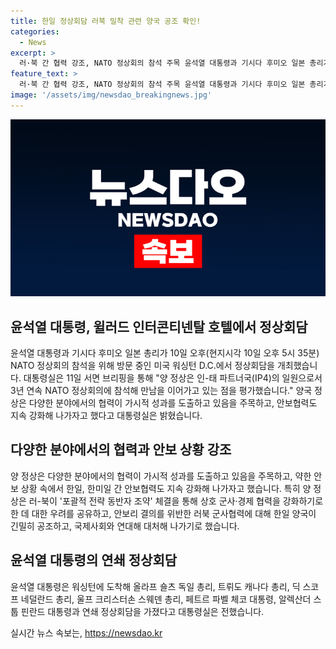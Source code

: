 ```yaml
---
title: 한일 정상회담 러북 밀착 관련 양국 공조 확인!
categories:
  - News
excerpt: >
  러·북 간 협력 강조, NATO 정상회의 참석 주목 윤석열 대통령과 기시다 후미오 일본 총리가 NATO 정상회의 참석을 위해 미국 워싱턴 D.C에서 정상회담을 진행했다. 양국 간 경제, 에너지, 안보 협력을 평가하며, 러·북 관련 우려를 공유하고 국제사회와 연대해 대처할 의지를 피력했다. 또한, 다양한 현안에 대한 의견을 교환하며 국제무대에서의 협력을 지속적으로 강화하기로 했다. 윤 대통령은 또한 독일, 캐나다, 스웨덴, 체코, 핀란드 정상과 연쇄 정상회담을 가졌다.
feature_text: >
  러·북 간 협력 강조, NATO 정상회의 참석 주목 윤석열 대통령과 기시다 후미오 일본 총리가 NATO 정상회의 참석을 위해 미국 워싱턴 D.C에서 정상회담을 진행했다. 양국 간 경제, 에너지, 안보 협력을 평가하며, 러·북 관련 우려를 공유하고 국제사회와 연대해 대처할 의지를 피력했다. 또한, 다양한 현안에 대한 의견을 교환하며 국제무대에서의 협력을 지속적으로 강화하기로 했다. 윤 대통령은 또한 독일, 캐나다, 스웨덴, 체코, 핀란드 정상과 연쇄 정상회담을 가졌다.
image: '/assets/img/newsdao_breakingnews.jpg'
---
```


<p><img src="/assets/img/newsdao_breakingnews.jpg" alt="implanttips 속보" /></p>

<h2 data-ke-size="size26">윤석열 대통령, 윌러드 인터콘티넨탈 호텔에서 정상회담 </h2>

<p data-ke-size="size16">윤석열 대통령과 기시다 후미오 일본 총리가 10일 오후(현지시각 10일 오후 5시 35분) NATO 정상회의 참석을 위해 방문 중인 미국 워싱턴 D.C.에서 정상회담을 개최했습니다. 대통령실은 11일 서면 브리핑을 통해 "양 정상은 인-태 파트너국(IP4)의 일원으로서 3년 연속 NATO 정상회의에 참석해 만남을 이어가고 있는 점을 평가했습니다." 양국 정상은 다양한 분야에서의 협력이 가시적 성과를 도출하고 있음을 주목하고, 안보협력도 지속 강화해 나가자고 했다고 대통령실은 밝혔습니다.</p>

<h2 data-ke-size="size26">다양한 분야에서의 협력과 안보 상황 강조</h2>

<p data-ke-size="size16">양 정상은 다양한 분야에서의 협력이 가시적 성과를 도출하고 있음을 주목하고, 약한 안보 상황 속에서 한일, 한미일 간 안보협력도 지속 강화해 나가자고 했습니다. 특히 양 정상은 러-북이 '포괄적 전략 동반자 조약' 체결을 통해 상호 군사·경제 협력을 강화하기로 한 데 대한 우려를 공유하고, 안보리 결의를 위반한 러북 군사협력에 대해 한일 양국이 긴밀히 공조하고, 국제사회와 연대해 대처해 나가기로 했습니다.</p>

<h2 data-ke-size="size26">윤석열 대통령의 연쇄 정상회담</h2>

<p data-ke-size="size16">윤석열 대통령은 워싱턴에 도착해 올라프 숄츠 독일 총리, 트뤼도 캐나다 총리, 딕 스코프 네덜란드 총리, 울프 크리스터손 스웨덴 총리, 페트르 파벨 체코 대통령, 알렉산더 스툽 핀란드 대통령과 연쇄 정상회담을 가졌다고 대통령실은 전했습니다.</p>
실시간 뉴스 속보는, <a href="https://newsdao.kr" rel="dofollow">https://newsdao.kr</a>


